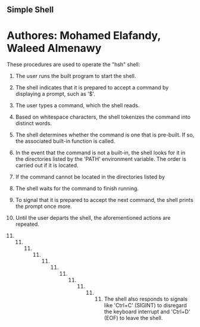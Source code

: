 ## Simple Shell
# Authores: Mohamed Elafandy, Waleed Almenawy

These procedures are used to operate the "hsh" shell:

1. The user runs the built program to start the shell.

2. The shell indicates that it is prepared to accept a command by displaying a prompt, such as '$'.

3. The user types a command, which the shell reads.

4. Based on whitespace characters, the shell tokenizes the command into distinct words.

5. The shell determines whether the command is one that is pre-built. If so, the associated built-in function is called.

6. In the event that the command is not a built-in, the shell looks for it in the directories listed by the 'PATH' environment variable. The order is carried out if it is located.

7. If the command cannot be located in the directories listed by

8. The shell waits for the command to finish running.

9. To signal that it is prepared to accept the next command, the shell prints the prompt once more.

10. Until the user departs the shell, the aforementioned actions are repeated.

11. 11. 11. 11. 11. 11. 11. 11. 11. 11. 11. The shell also responds to signals like 'Ctrl+C' (SIGINT) to disregard the keyboard interrupt and 'Ctrl+D' (EOF) to leave the shell.
